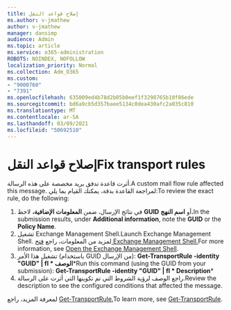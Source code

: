 ```yaml
---
title: إصلاح قواعد النقل
ms.author: v-jmathew
author: v-jmathew
manager: dansimp
audience: Admin
ms.topic: article
ms.service: o365-administration
ROBOTS: NOINDEX, NOFOLLOW
localization_priority: Normal
ms.collection: Adm_O365
ms.custom:
- "9000760"
- "7391"
ms.openlocfilehash: 635009ed4b78d2b05b0eef1f3298765b10f86ede
ms.sourcegitcommit: bd6a9cb5d357baee5134c0dea430afc2a035c810
ms.translationtype: MT
ms.contentlocale: ar-SA
ms.lasthandoff: 03/09/2021
ms.locfileid: "50692510"
---
```

# <a name="fix-transport-rules"></a><span data-ttu-id="23e8e-102">إصلاح قواعد النقل</span><span class="sxs-lookup"><span data-stu-id="23e8e-102">Fix transport rules</span></span>

<span data-ttu-id="23e8e-103">أثرت قاعدة تدفق بريد مخصصة على هذه الرسالة.</span><span class="sxs-lookup"><span data-stu-id="23e8e-103">A custom mail flow rule affected this message.</span></span> <span data-ttu-id="23e8e-104">لمراجعة القاعدة بدقة، يمكنك القيام بما يلي:</span><span class="sxs-lookup"><span data-stu-id="23e8e-104">To review the exact rule, do the following:</span></span>

1. <span data-ttu-id="23e8e-105">في نتائج الإرسال، ضمن **المعلومات الإضافية،** لاحظ **GUID** أو **اسم النهج.**</span><span class="sxs-lookup"><span data-stu-id="23e8e-105">In the submission results, under **Additional information**, note the **GUID** or the **Policy Name**.</span></span>
2. <span data-ttu-id="23e8e-106">تشغيل Exchange Management Shell.</span><span class="sxs-lookup"><span data-stu-id="23e8e-106">Launch Exchange Management Shell.</span></span> <span data-ttu-id="23e8e-107">لمزيد من المعلومات، راجع [فتح Exchange Management Shell.](https://go.microsoft.com/fwlink/?linkid=2101432)</span><span class="sxs-lookup"><span data-stu-id="23e8e-107">For more information, see [Open the Exchange Management Shell](https://go.microsoft.com/fwlink/?linkid=2101432).</span></span>
3. <span data-ttu-id="23e8e-108">تشغيل هذا الأمر (باستخدام GUID من الإرسال):  **Get-TransportRule -identity "GUID" | fl \* الوصف**\*</span><span class="sxs-lookup"><span data-stu-id="23e8e-108">Run this command (using the GUID from your submission):  **Get-TransportRule -identity "GUID" | fl \* Description**\*</span></span>
4. <span data-ttu-id="23e8e-109">راجع الوصف لرؤية الشروط التي تم تكوينها التي أثرت على الرسالة.</span><span class="sxs-lookup"><span data-stu-id="23e8e-109">Review the description to see the configured conditions that affected the message.</span></span>

<span data-ttu-id="23e8e-110">لمعرفة المزيد، راجع [Get-TransportRule.](https://go.microsoft.com/fwlink/?linkid=2101523)</span><span class="sxs-lookup"><span data-stu-id="23e8e-110">To learn more, see [Get-TransportRule](https://go.microsoft.com/fwlink/?linkid=2101523).</span></span>
